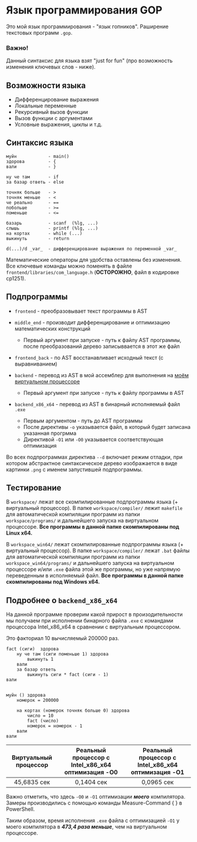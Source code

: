 # Язык программирования GOP
Это мой язык программирования - "язык гопников". Раширение текстовых программ `.gop`.

### Важно!
Данный синтаксис для языка взят "just for fun" (про возможность изменения ключевых слов - ниже).

## Возможности языка
* Дифференцирование выражения
* Локальные переменные
* Рекурсивный вызов функции
* Вызов функции с аргументами
* Условные выражения, циклы и т.д.
## Синтаксис языка
```
муйн            - main()
здорова         - {
вали            - }

ну че там       - if
за базар ответь - else

точняк больше   - >
точняк меньше   - <
че реально      - ==
побольше        - >=
поменьше        - <=

базарь          - scanf  (%lg, ...)
слышь           - printf (%lg, ...)
на кортах       - while (...)
выкинуть        - return

d(...)/d _var_  - дифференцирование выражения по переменной _var_
```
Математические операторы для удобства оставлены без изменения.
Все ключевые команды можно поменять в файле `frontend/libraries/com_language.h` (**ОСТОРОЖНО**, файл в кодировке cp1251).
## Подпрограммы
* `frontend` - преобразовывает текст программы в AST
  
* `middle_end` - производит дифференцирование и оптимизацию математических конструкций
  * Первый аргумент при запуске - путь к файлу AST программы, после преобразований дерево записыввается в этот же файл
  
* `frontend_back` - по AST восстанавливает исходный текст (с выравниванием)

* `backend` - перевод из AST в мой ассемблер для выполнения на [моём виртуальном процессоре](https://github.com/Tekhnar/My_CPU)
  * Первый аргумент при запуске - путь к файлу программы в AST
* `backend_x86_x64` - перевод из AST в бинарный исполняемый файл `.exe`
  * Первым аргументом - путь до AST программы
  * После директивы `-o` указывается файл, в который будет записана указанная прогрмма
  * Директивой `-O1` или `-O0` указывается соответствующая оптимизация
  
Во всех подпрограммах директива `--d` включает режим отладки, при котором абстрактное синтаксическое дерево изображается в виде картинки
`.png` с именем запустившей подпрограммы.

## Тестирование

В `workspace/` лежат все скомпилированные подпрограммы языка (+ виртуальный процессор). В папке `workspace/compiler/` лежит `makefile`
для автоматической компиляции программ из папки `workspace/programs/` и дальнейшего запуска на виртуальном процессоре. 
**Все программы в данной папке скомпилированы под Linux x64.**

В `workspace_win64/` лежат скомпилированные подпрограммы языка (+ виртуальный процессор). В папке `workspace/compiler/` лежат `.bat`
файлы для автоматической компиляции программ из папки `workspace_win64/programs/` и дальнейшего запуска на виртуальном процессоре и/или `.exe` 
файла этой же программы, но уже напрямую переведенным в исполняемый файл. **Все программы в данной папке скомпилированы под Windows x64.**

## Подробнее о `backend_x86_x64`

На данной программе проверим какой прирост в произодительности мы получаем при исполнении бинарного файла `.exe` с командами процессора 
Intel_x86_x64 в сравнении с виртуальным процессором.

Это факториал 10 вычисляемый 200000 раз.
```
fact (сиги)  здорова
	ну че там (сиги поменьше 1) здорова
		выкинуть 1
	вали
	за базар ответь
		выкинуть сиги * fact (сиги - 1)
вали


муйн () здорова
	номерок = 200000
	
	на кортах (номерок точняк больше 0) здорова
		число = 10
		fact (число)
		номерок = номерок - 1
	вали
вали
```

| Виртуальный процессор | Реальный процессор с Intel_x86_x64 оптимизация -O0 | Реальный процессор с Intel_x86_x64 оптимизация -O1 |
|:----------------:|:---------:|:----------------:|
|  45,6835 сек |  0,1404 сек |   0,0965 сек |

Важно отметить, что здесь `-O0` и `-O1` оптимизации ***моего*** компилятора.
Замеры производились с помощью команды Measure-Command { } в PowerShell.

Таким образом, время исполнения `.exe` файла с оптимизацией `-O1` у моего компилятора в ***473,4 раза меньше***, чем на виртуальном процессоре. 
